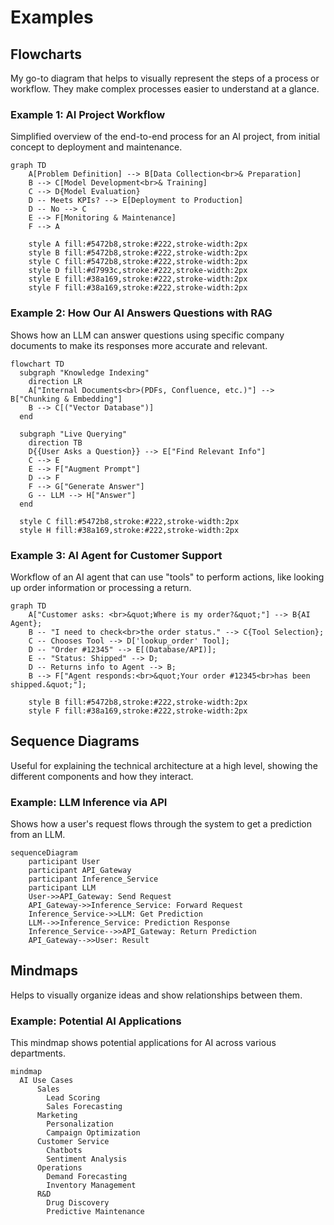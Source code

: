 # Examples

## Flowcharts

My go-to diagram that helps to visually represent the steps of a process or workflow. They make complex processes easier to understand at a glance.

### Example 1: AI Project Workflow

Simplified overview of the end-to-end process for an AI project, from initial concept to deployment and maintenance.

```mermaid
graph TD
    A[Problem Definition] --> B[Data Collection<br>& Preparation]
    B --> C[Model Development<br>& Training]
    C --> D{Model Evaluation}
    D -- Meets KPIs? --> E[Deployment to Production]
    D -- No --> C
    E --> F[Monitoring & Maintenance]
    F --> A

    style A fill:#5472b8,stroke:#222,stroke-width:2px
    style B fill:#5472b8,stroke:#222,stroke-width:2px
    style C fill:#5472b8,stroke:#222,stroke-width:2px
    style D fill:#d7993c,stroke:#222,stroke-width:2px
    style E fill:#38a169,stroke:#222,stroke-width:2px
    style F fill:#38a169,stroke:#222,stroke-width:2px
```

### Example 2: How Our AI Answers Questions with RAG

Shows how an LLM can answer questions using specific company documents to make its responses more accurate and relevant.

```mermaid
flowchart TD
  subgraph "Knowledge Indexing"
    direction LR
    A["Internal Documents<br>(PDFs, Confluence, etc.)"] --> B["Chunking & Embedding"]
    B --> C[("Vector Database")]
  end

  subgraph "Live Querying"
    direction TB
    D{{User Asks a Question}} --> E["Find Relevant Info"]
    C --> E
    E --> F["Augment Prompt"]
    D --> F
    F --> G["Generate Answer"]
    G -- LLM --> H["Answer"]
  end

  style C fill:#5472b8,stroke:#222,stroke-width:2px
  style H fill:#38a169,stroke:#222,stroke-width:2px
```

### Example 3: AI Agent for Customer Support

Workflow of an AI agent that can use "tools" to perform actions, like looking up order information or processing a return.

```mermaid
graph TD
    A["Customer asks: <br>&quot;Where is my order?&quot;"] --> B{AI Agent};
    B -- "I need to check<br>the order status." --> C{Tool Selection};
    C -- Chooses Tool --> D['lookup_order' Tool];
    D -- "Order #12345" --> E[(Database/API)];
    E -- "Status: Shipped" --> D;
    D -- Returns info to Agent --> B;
    B --> F["Agent responds:<br>&quot;Your order #12345<br>has been shipped.&quot;"];

    style B fill:#5472b8,stroke:#222,stroke-width:2px
    style F fill:#38a169,stroke:#222,stroke-width:2px
```

## Sequence Diagrams

Useful for explaining the technical architecture at a high level, showing the different components and how they interact.

### Example: LLM Inference via API

Shows how a user's request flows through the system to get a prediction from an LLM. 

```mermaid
sequenceDiagram
    participant User
    participant API_Gateway
    participant Inference_Service
    participant LLM
    User->>API_Gateway: Send Request
    API_Gateway->>Inference_Service: Forward Request
    Inference_Service->>LLM: Get Prediction
    LLM-->>Inference_Service: Prediction Response
    Inference_Service-->>API_Gateway: Return Prediction
    API_Gateway-->>User: Result
```

## Mindmaps

Helps to visually organize ideas and show relationships between them.

### Example: Potential AI Applications

This mindmap shows potential applications for AI across various departments.

```mermaid
mindmap
  AI Use Cases
      Sales
        Lead Scoring
        Sales Forecasting
      Marketing
        Personalization
        Campaign Optimization
      Customer Service
        Chatbots
        Sentiment Analysis
      Operations
        Demand Forecasting
        Inventory Management
      R&D
        Drug Discovery
        Predictive Maintenance
```
